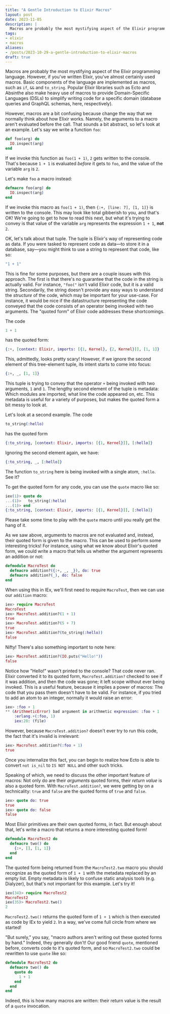 ```yaml
---
title: "A Gentle Introduction to Elixir Macros"
layout: post
date: 2023-11-05
description: |
  Macros are probably the most mystifying aspect of the Elixir programming language.  This post will attempt to explain them to programmers who have little experience with metaprogramming.
tags:
- elixir
- macros
aliases:
- /posts/2023-10-29-a-gentle-introduction-to-elixir-macros
draft: true
---
```


Macros are probably the most mystifying aspect of the Elixir programming language.  However, if you've written Elixir, you've almost certainly used macros.  Basic components of the language are implemented as macros, such as `if`, `&&` and `to_string`.  Popular Elixir libraries such as Ecto and Absinthe also make heavy use of macros to provide Domain-Specific Languages (DSLs) to simplify writing code for a specific domain (database queries and GraphQL schemas, here, respectively).

However, macros are a bit confusing because change the way that we normally think about how Elixir works.  Namely, the arguments to a macro aren't evaluated before the call.  That sounds a bit abstract, so let's look at an example.  Let's say we write a function `foo`:
```elixir
def foo(arg) do
  IO.inspect(arg)
end
```

If we invoke this function as `foo(1 + 1)`, `2` gets written to the console.  That's because `1 + 1` is evaluated *before* it gets to `foo`, and the value of the variable `arg` is `2`.

Let's make `foo` a macro instead:
```elixir
defmacro foo(arg) do
  IO.inspect(arg)
end
```

If we invoke this macro as `foo(1 + 1)`, then `{:+, [line: 7], [1, 1]}` is written to the console.  This may look like total gibberish to you, and that's OK!  We're going to get to how to read this next, but what it's trying to convey is that value of the variable `arg` represents the expression `1 + 1`, **not** `2`.

OK, let's talk about that tuple.  The tuple is Elixir's way of representing code as data.  If you were tasked to represent code as data—to store it in a database, say—you might think to use a string to represent that code, like so:
```elixir
"1 + 1"
```

This is fine for some purposes, but there are a couple issues with this approach.  The first is that there's no guarantee that the code in the string is actually valid.  For instance, `"foo("` isn't valid Elixir code, but it is a valid string.  Secondarily, the string doesn't provide any easy ways to understand the _structure_ of the code, which may be important for your use-case.  For instance, it would be nice if the datastructure representing the code conveyed that the code consists of an operator being invoked with two arguments.  The "quoted form" of Elixir code addresses these shortcomings.

The code
```elixir
1 + 1
```

has the quoted form:
```elixir
{:+, [context: Elixir, imports: [{1, Kernel}, {2, Kernel}]], [1, 1]}
```

This, admittedly, looks pretty scary!  However, if we ignore the second element of this tree-element tuple, its intent starts to come into focus:
```elixir
{:+, _, [1, 1]}
```

This tuple is trying to convey that the operator `+` being invoked with two arguments, `1` and `1`.  The lengthy second element of the tuple is metadata: Which modules are imported, what line the code appeared on, etc.  This metadata is useful for a variety of purposes, but makes the quoted form a bit messy to look at.

Let's look at a second example.  The code
```elixir
to_string(:hello)
```

has the quoted form
```elixir
{:to_string, [context: Elixir, imports: [{1, Kernel}]], [:hello]}
```

Ignoring the second element again, we have:
```elixir
{:to_string, _, [:hello]}
```

The function `to_string` here is being invoked with a single atom, `:hello`.  See it?

To get the quoted form for any code, you can use the `quote` macro like so:
```elixir
iex(1)> quote do
...(1)>   to_string(:hello)
...(1)> end
{:to_string, [context: Elixir, imports: [{1, Kernel}]], [:hello]}
```

Please take some time to play with the `quote` macro until you really get the hang of it.

As we saw above, arguments to macros are not evaluated and, instead, their quoted form is given to the macro.  This can be used to perform some interesting tricks!  For instance, using what we know about Elixir's quoted form, we could write a macro that tells us whether the argument represents an addition or not:

```elixir
defmodule MacroTest do
  defmacro addition?({:+, _, _}), do: true
  defmacro addition?(_), do: false
end
```

When using this in IEx, we'll first need to require `MacroTest`, then we can use our `addition` macro:
```elixir
iex> require MacroTest
MacroTest
iex> MacroTest.addition?(1 + 1)
true
iex> MacroTest.addition?(5 + 7)
true
iex> MacroTest.addition?(to_string(:hello))
false
```

Nifty!  There's also something important to note here:
```elixir
iex> MacroTest.addition?(IO.puts("Hello!"))
false
```

Notice how "Hello!" wasn't printed to the console?  That code never ran.  Elixir converted it to its quoted form, `MacroTest.addition?` checked to see if it was addition, and then the code was gone; it left scope without ever being invoked.  This is a useful feature, because it implies a power of macros: The code that you pass them doesn't have to be valid.  For instance, if you tried to add an atom to an integer, normally it would raise an error:

```elixir
iex> :foo + 1
** (ArithmeticError) bad argument in arithmetic expression: :foo + 1
    :erlang.+(:foo, 1)
    iex:28: (file)
```

However, because `MacroTest.addition?` doesn't ever try to run this code, the fact that it's invalid is irrelevant:
```elixir
iex> MacroTest.addition?(:foo + 1)
true
```

Once you internalize this fact, you can begin to realize how Ecto is able to convert `not is_nil` to `IS NOT NULL` and other such tricks.

Speaking of which, we need to discuss the other important feature of macros: Not only do are their *arguments* quoted forms, their *return value* is also a quoted form.  With `MacroTest.addition?`, we were getting by on a technicality: `true` and `false` are the quoted forms of `true` and `false`.

```elixir
iex> quote do: true
true
iex> quote do: false
false
```

Most Elixir primitives are their own quoted forms, in fact.  But enough about that, let's write a macro that returns a more interesting quoted form!

```elixir
defmodule MacroTest2 do
  defmacro two() do
    {:+, [], [1, 1]}
  end
end
```

The quoted form being returned from the `MacroTest2.two` macro you should recognize as the quoted form of `1 + 1` with the metadata replaced by an empty list.  Empty metadata is likely to confuse static analysis tools (e.g. Dialyzer), but that's not important for this example.  Let's try it!

```elixir
iex(34)> require MacroTest2
MacroTest2
iex(35)> MacroTest2.two()
2
```

`MacroTest2.two()` returns the quoted form of `1 + 1` which is then executed as code by IEx to yield `2`.  In a way, we've come full circle from where we started!

"But surely," you say, "macro authors aren't writing out these quoted forms by hand."  Indeed, they generally don't!  Our good friend `quote`, mentioned before, converts code to it's quoted form, and so `MacroTest2.two` could be rewritten to use `quote` like so:

```elixir
defmodule MacroTest2 do
  defmacro two() do
    quote do
	  1 + 1
	end
  end
end
```

Indeed, this is how many macros are written: their return value is the result of a `quote` invocation.

